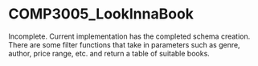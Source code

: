# COMP3005_LookInnaBook

Incomplete. 
Current implementation has the completed schema creation.
There are some filter functions that take in parameters such as genre, author, price range, etc. and return a table of suitable books.
